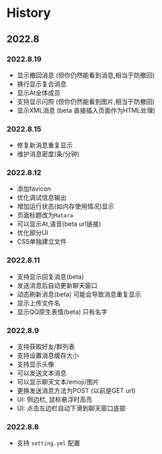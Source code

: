 # History

## 2022.8

### 2022.8.19
+ 显示撤回消息 (但你仍然能看到消息,相当于防撤回)
+ 换行显示复合消息
+ 显示At全体成员
+ 支持显示闪照 (但你仍然能看到图片,相当于防撤回)
+ 显示XML消息 (beta 直接插入页面作为HTML处理)

### 2022.8.15
+ 修复新消息重复显示
+ 维护消息密度(条/分钟)

### 2022.8.12
+ 添加favicon
+ 优化调试信息输出
+ 增加运行状态(如内存使用情况)显示
+ 页面标题改为`Matara`
+ 可以显示At,语音(beta url链接)
+ 优化部分UI
+ CSS单独建立文件

### 2022.8.11
+ 支持显示回复消息(beta)
+ 发送消息后自动更新聊天窗口
+ 动态刷新消息(beta) 可能会导致消息重复显示
+ 显示上传文件名
+ 显示QQ原生表情(beta) 只有名字

### 2022.8.9
+ 支持获取好友/群列表
+ 支持设置消息缓存大小
+ 支持显示头像
+ 可以发送文本消息
+ 可以显示聊天文本/emoji/图片
+ 更换发送消息方法为POST (以前是GET url)
+ UI: 侧边栏, 鼠标悬浮时高亮
+ UI: 点击左边栏自动下滑到聊天窗口底部

### 2022.8.8
+ 支持 `setting.yml` 配置